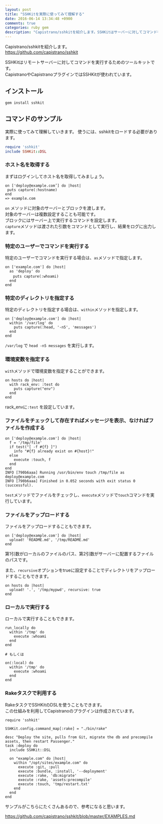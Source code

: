 ```yaml
---
layout: post
title: "SSHKitを実際に使ってみて理解する"
date: 2016-06-14 13:34:48 +0900
comments: true
categories: ruby gem
description: "Capistrano/sshkitを紹介します。SSHKitはサーバーに対してコマンドを実行するためのツールキットです。CapistranoやCapistranoプラグインではSSHKitが使われています。実際に使ってみて使い方を理解しましょう。"
---
```


Capistrano/sshkitを紹介します。  
https://github.com/capistrano/sshkit

SSHKitはリモートサーバーに対してコマンドを実行するためのツールキットです。  
CapistranoやCapistranoプラグインではSSHKitが使われています。

## インストール


```
gem install sshkit

```

## コマンドのサンプル

実際に使ってみて理解していきます。
使うには、sshkitをロードする必要があります。


```ruby
require 'sshkit'
include SSHKit::DSL

```

### ホスト名を取得する

まずはログインしてホスト名を取得してみましょう。


```
on ['deploy@example.com’] do |host|
 puts capture(:hostname)
end
=> example.com

```

`on` メソッドに対象のサーバーとブロックを渡します。  
対象のサーバーは複数設定することも可能です。  
ブロックにはサーバー上で実行するコマンドを設定します。  
`capture`メソッドは渡された引数をコマンドとして実行し、結果をログに出力します。

### 特定のユーザーでコマンドを実行する

特定のユーザーでコマンドを実行する場合は、`as`メソッドで指定します。


```
on ['example.com'] do |host|
  as 'deploy' do
  　puts capture(:whoami)
  end
end

```

### 特定のディレクトリを指定する

特定のディレクトリを指定する場合は、`within`メソッドを指定します。


```
on ['deploy@example.com'] do |host|
  within '/var/log' do
    puts capture(:head, '-n5', 'messages')
  end
end

```

`/var/log` で `head -n5 messages` を実行します。

### 環境変数を指定する

`with`メソッドで環境変数を指定することができます。


```
on hosts do |host|
  with rack_env: :test do
    puts capture("env")
  end
end

```

rack_envに`:test` を設定しています。

### ファイルをチェックして存在すればメッセージを表示、なければファイルを作成する


```
on ['deploy@example.com'] do |host|
  f = '/tmp/file'
  if test("[ -f #{f} ]")
    info "#{f} already exist on #{host}!"
  else
    execute :touch, f
  end
end
INFO [790b6aaa] Running /usr/bin/env touch /tmp/file as deploy@example.com
INFO [790b6aaa] Finished in 0.052 seconds with exit status 0 (successful).

```

`test`メソッドでファイルをチェックし、`execute`メソッドで`touch`コマンドを実行しています。

### ファイルをアップロードする

ファイルをアップロードすることもできます。


```
on ['deploy@example.com'] do |host|
  upload! 'README.md', '/tmp/README.md'
end

```

第1引数がローカルのファイルのパス、第2引数がサーバーに配置するファイルのパスです。

また、`recursive`オプションをtrueに設定することでディレクトリをアップロードすることもできます。


```
on hosts do |host|
  upload! '.', '/tmp/mypwd', recursive: true
end

```

### ローカルで実行する

ローカルで実行することもできます。


```
run_locally do
  within '/tmp' do
    execute :whoami
  end
end

# もしくは

on(:local) do
  within '/tmp' do
    execute :whoami
  end
end

```

### Rakeタスクで利用する

RakeタスクでSSHKitのDSLを使うこともできます。  
この仕組みを利用してCapistranoのプラグインは作成されています。


```
require 'sshkit'

SSHKit.config.command_map[:rake] = "./bin/rake"

desc "Deploy the site, pulls from Git, migrate the db and precompile assets, then restart Passenger."
task :deploy do
  include SSHKit::DSL

  on "example.com" do |host|
    within "/opt/sites/example.com" do
      execute :git, :pull
      execute :bundle, :install, '--deployment'
      execute :rake, 'db:migrate'
      execute :rake, 'assets:precompile'
      execute :touch, 'tmp/restart.txt'
    end
  end
end

```

サンプルがこちらにたくさんあるので、参考になると思います。

https://github.com/capistrano/sshkit/blob/master/EXAMPLES.md
